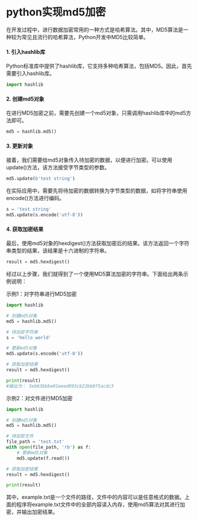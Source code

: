 # python实现md5加密

在开发过程中，进行数据加密常用的一种方式是哈希算法。其中，MD5算法是一种较为常见且流行的哈希算法，Python开发中MD5比较简单。

#### 1. 引入hashlib库
Python标准库中提供了hashlib库，它支持多种哈希算法，包括MD5。因此，首先需要引入hashlib库。
```python
import hashlib

```

#### 2. 创建md5对象
在进行MD5加密之前，需要先创建一个md5对象，只需调用hashlib库中的md5方法即可。

```python
md5 = hashlib.md5()
```

#### 3. 更新对象
接着，我们需要给md5对象传入待加密的数据，以便进行加密。可以使用update()方法，该方法接受字节类型的参数。

```python
md5.update(b'test string')
```
在实际应用中，需要先将待加密的数据转换为字节类型的数据，如将字符串使用encode()方法进行编码。

```python
s = 'test string'
md5.update(s.encode('utf-8'))
```

#### 4. 获取加密结果
最后，使用md5对象的hexdigest()方法获取加密后的结果。该方法返回一个字符串类型的结果，该结果是十六进制的字符串。

```python
result = md5.hexdigest()
```

经过以上步骤，我们就得到了一个使用MD5算法加密的字符串。下面给出两条示例说明：

示例1：对字符串进行MD5加密
```python
import hashlib

# 创建md5对象
md5 = hashlib.md5()

# 待加密字符串
s = 'hello world'

# 更新md5对象
md5.update(s.encode('utf-8'))

# 获取加密结果
result = md5.hexdigest()

print(result)
#输出为： 5eb63bbbe01eeed093cb22bb8f5acdc3
```

示例2：对文件进行MD5加密

```python
import hashlib

# 创建md5对象
md5 = hashlib.md5()

# 待加密文件
file_path = 'test.txt'
with open(file_path, 'rb') as f:
    # 更新md5对象
    md5.update(f.read())

# 获取加密结果
result = md5.hexdigest()

print(result)
```
其中，example.txt是一个文件的路径，文件中的内容可以是任意格式的数据。上面的程序将example.txt文件中的全部内容读入内存，使用md5算法对其进行加密，并输出加密结果。
